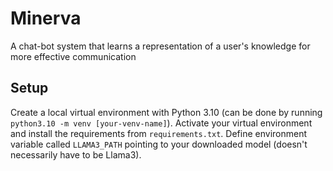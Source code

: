 # Minerva

A chat-bot system that learns a representation of a user's knowledge for more effective communication

## Setup

Create a local virtual environment with Python 3.10 (can be done by running `python3.10 -m venv [your-venv-name]`). Activate your virtual environment and install the requirements from `requirements.txt`. Define environment variable called `LLAMA3_PATH` pointing to your downloaded model (doesn't necessarily have to be Llama3).
